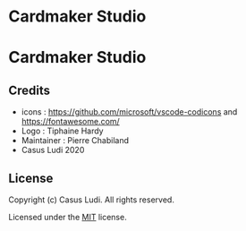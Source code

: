 # Cardmaker Studio


# Cardmaker Studio

## Credits 

- icons : https://github.com/microsoft/vscode-codicons and https://fontawesome.com/
- Logo : Tiphaine Hardy
- Maintainer : Pierre Chabiland
- Casus Ludi 2020

## License

Copyright (c) Casus Ludi. All rights reserved.

Licensed under the [MIT](LICENSE.txt) license.
